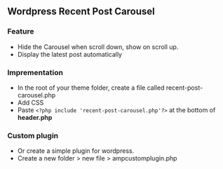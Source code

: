 ## Wordpress Recent Post Carousel 
### Feature 
* Hide the Carousel when scroll down, show on scroll up. 
* Display the latest post automatically 

### Imprementation
* In the root of your theme folder, create a file called recent-post-carousel.php 
* Add CSS 
* Paste ```<?php include 'recent-post-carousel.php'?>``` at the bottom of **header.php**

### Custom plugin 
* Or create a simple plugin for wordpress.
* Create a new folder > new file > ampcustomplugin.php 

